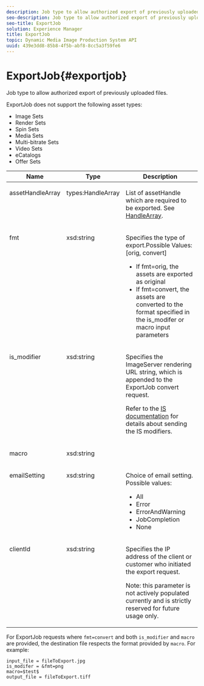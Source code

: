 ```yaml
---
description: Job type to allow authorized export of previously uploaded files.
seo-description: Job type to allow authorized export of previously uploaded files.
seo-title: ExportJob
solution: Experience Manager
title: ExportJob
topic: Dynamic Media Image Production System API
uuid: 439e3dd8-85b8-4f5b-abf8-8cc5a3f59fe6
---
```


# ExportJob{#exportjob}

Job type to allow authorized export of previously uploaded files.

ExportJob does not support the following asset types:

* Image Sets 
* Render Sets 
* Spin Sets 
* Media Sets 
* Multi-bitrate Sets 
* Video Sets 
* eCatalogs 
* Offer Sets

<table id="table_D8F3FD30D15648BFA5B980D3DC0A5AB1"> 
 <thead> 
  <tr> 
   <th colname="col1" class="entry"> Name </th> 
   <th colname="col2" class="entry"> Type </th> 
   <th colname="col3" class="entry"> Description </th> 
  </tr> 
 </thead>
 <tbody> 
  <tr valign="top"> 
   <td colname="col1"> <p> <span class="codeph"> <span class="varname"> assetHandleArray</span> </span> </p> </td> 
   <td colname="col2"> <p> <span class="codeph"> types:HandleArray</span> </p> </td> 
   <td colname="col3" valign="top"> <p>List of <span class="codeph"> assetHandle</span> which are required to be exported. See <a href="../../types/c-data-types/r-handle-array.md#reference-1b93fefb5477459faf9253b54349b5f9" type="reference" format="dita" scope="local"> HandleArray</a>. </p> </td> 
  </tr> 
  <tr valign="top"> 
   <td colname="col1"> <p> <span class="codeph"> <span class="varname"> fmt</span> </span> </p> </td> 
   <td colname="col2"> <p> <span class="codeph"> xsd:string </span> </p> </td> 
   <td colname="col3"> <p>Specifies the type of <span class="codeph"> export.Possible Values</span>: [orig, convert] </p> <p> 
     <ul id="ul_16EF4B14100C4C7AA464CA9CF7F11D1C"> 
      <li id="li_DAB2844CC55145C88A18A1F8EC4527F9">If <span class="codeph"> fmt=orig</span>, the assets are exported as original </li> 
      <li id="li_07F2F8D159934D889FDC1022AB12B564">If <span class="codeph"> fmt=convert</span>, the assets are converted to the format specified in the <span class="codeph"> is_modifer</span> or <span class="codeph"> macro</span> input parameters </li> 
     </ul> </p> </td> 
  </tr> 
  <tr valign="top"> 
   <td colname="col1"> <p> <span class="codeph"> <span class="varname"> is_modifier</span> </span> </p> </td> 
   <td colname="col2"> <p> <span class="codeph"> xsd:string </span> </p> </td> 
   <td colname="col3"> <p>Specifies the <span class="codeph"> ImageServer</span> rendering URL string, which is appended to the ExportJob <span class="codeph"> convert</span> request. </p> <p>Refer to the <a href="https://docs.adobe.com/content/help/en/dynamic-media-developer-resources/image-serving-api/home.html" scope="external" format="html"> IS documentation</a> for details about sending the IS modifiers. </p> </td> 
  </tr> 
  <tr valign="top"> 
   <td colname="col1"> <p> <span class="codeph"> <span class="varname"> macro</span> </span> </p> </td> 
   <td colname="col2"> <p> <span class="codeph"> xsd:string </span> </p> </td> 
   <td colname="col3"> <p></p> </td> 
  </tr> 
  <tr valign="top"> 
   <td colname="col1"> <p> <span class="codeph"> <span class="varname"> emailSetting</span> </span> </p> </td> 
   <td colname="col2"> <p> <span class="codeph"> xsd:string </span> </p> </td> 
   <td colname="col3"> <p>Choice of email setting. Possible values: </p> <p> 
     <ul id="ul_0EEDAE11B7CD4C53A6E4B2B8CB2CF730"> 
      <li id="li_F235F93828594ED78C6D464440F953FF"> <span class="codeph"> All</span> </li> 
      <li id="li_59E14E7EBFA64432A5FAC15DA21A0521"> <span class="codeph"> Error</span> </li> 
      <li id="li_BFE0B52CADD14CC1BA1AF42AB0AA1CE1"> <span class="codeph"> ErrorAndWarning</span> </li> 
      <li id="li_BE3AA67E14FB487B8B9CD6EF3D58824C"> <span class="codeph"> JobCompletion</span> </li> 
      <li id="li_409C68AD0D244975BFB86B08609E0146"> <span class="codeph"> None</span> </li> 
     </ul> </p> </td> 
  </tr> 
  <tr valign="top"> 
   <td colname="col1"> <p> <span class="codeph"> <span class="varname"> clientId</span> </span> </p> </td> 
   <td colname="col2"> <p> <span class="codeph"> xsd:string </span> </p> </td> 
   <td colname="col3"> <p>Specifies the IP address of the client or customer who initiated the export request. </p> <p> <p>Note:  this parameter is not actively populated currently and is strictly reserved for future usage only. </p> </p> </td> 
  </tr> 
 </tbody> 
</table>

For ExportJob requests where `fmt=convert` and both `is_modifier` and `macro` are provided, the destination file respects the format provided by `macro`. For example:

```
input_file = fileToExport.jpg
is_modifer = &fmt=png
macro=$test$ 
output_file = fileToExport.tiff
```

